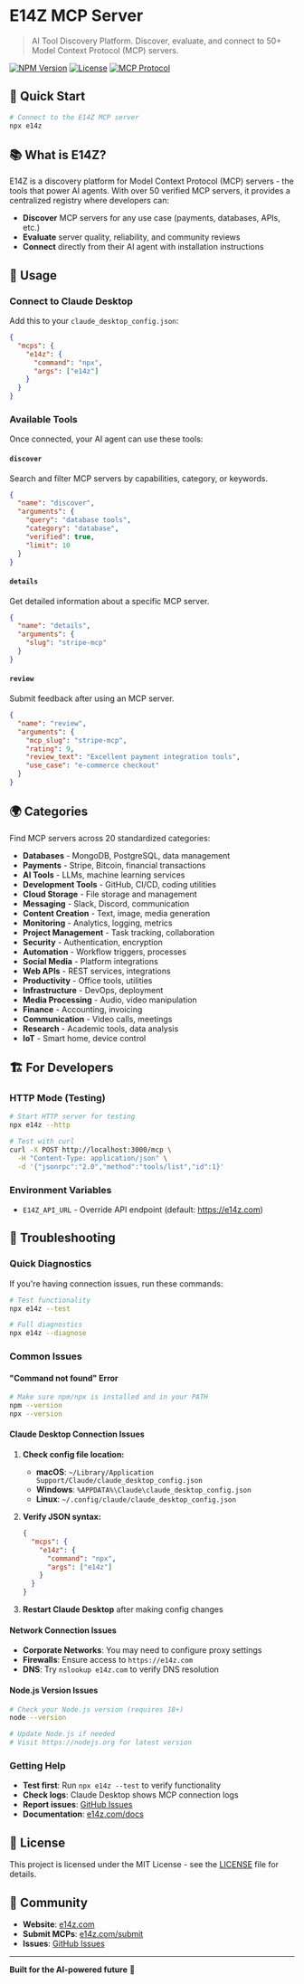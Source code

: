 # E14Z MCP Server

> AI Tool Discovery Platform. Discover, evaluate, and connect to 50+ Model Context Protocol (MCP) servers.

[![NPM Version](https://img.shields.io/npm/v/e14z)](https://www.npmjs.com/package/e14z)
[![License](https://img.shields.io/badge/License-MIT-blue.svg)](LICENSE)
[![MCP Protocol](https://img.shields.io/badge/MCP-2024--11--05-blue)](https://modelcontextprotocol.io)

## 🚀 Quick Start

```bash
# Connect to the E14Z MCP server
npx e14z
```

## 📚 What is E14Z?

E14Z is a discovery platform for Model Context Protocol (MCP) servers - the tools that power AI agents. With over 50 verified MCP servers, it provides a centralized registry where developers can:

- **Discover** MCP servers for any use case (payments, databases, APIs, etc.)
- **Evaluate** server quality, reliability, and community reviews  
- **Connect** directly from their AI agent with installation instructions

## 🔧 Usage

### Connect to Claude Desktop

Add this to your `claude_desktop_config.json`:

```json
{
  "mcps": {
    "e14z": {
      "command": "npx",
      "args": ["e14z"]
    }
  }
}
```

### Available Tools

Once connected, your AI agent can use these tools:

#### `discover`
Search and filter MCP servers by capabilities, category, or keywords.

```json
{
  "name": "discover",
  "arguments": {
    "query": "database tools",
    "category": "database",
    "verified": true,
    "limit": 10
  }
}
```

#### `details`
Get detailed information about a specific MCP server.

```json
{
  "name": "details", 
  "arguments": {
    "slug": "stripe-mcp"
  }
}
```

#### `review`
Submit feedback after using an MCP server.

```json
{
  "name": "review",
  "arguments": {
    "mcp_slug": "stripe-mcp",
    "rating": 9,
    "review_text": "Excellent payment integration tools",
    "use_case": "e-commerce checkout"
  }
}
```

## 🌍 Categories

Find MCP servers across 20 standardized categories:

- **Databases** - MongoDB, PostgreSQL, data management
- **Payments** - Stripe, Bitcoin, financial transactions
- **AI Tools** - LLMs, machine learning services
- **Development Tools** - GitHub, CI/CD, coding utilities
- **Cloud Storage** - File storage and management
- **Messaging** - Slack, Discord, communication
- **Content Creation** - Text, image, media generation
- **Monitoring** - Analytics, logging, metrics
- **Project Management** - Task tracking, collaboration
- **Security** - Authentication, encryption
- **Automation** - Workflow triggers, processes
- **Social Media** - Platform integrations
- **Web APIs** - REST services, integrations
- **Productivity** - Office tools, utilities
- **Infrastructure** - DevOps, deployment
- **Media Processing** - Audio, video manipulation
- **Finance** - Accounting, invoicing
- **Communication** - Video calls, meetings
- **Research** - Academic tools, data analysis
- **IoT** - Smart home, device control

## 🏗️ For Developers

### HTTP Mode (Testing)

```bash
# Start HTTP server for testing
npx e14z --http

# Test with curl
curl -X POST http://localhost:3000/mcp \
  -H "Content-Type: application/json" \
  -d '{"jsonrpc":"2.0","method":"tools/list","id":1}'
```

### Environment Variables

- `E14Z_API_URL` - Override API endpoint (default: https://e14z.com)

## 🔧 Troubleshooting

### Quick Diagnostics

If you're having connection issues, run these commands:

```bash
# Test functionality
npx e14z --test

# Full diagnostics
npx e14z --diagnose
```

### Common Issues

#### "Command not found" Error
```bash
# Make sure npm/npx is installed and in your PATH
npm --version
npx --version
```

#### Claude Desktop Connection Issues

1. **Check config file location:**
   - **macOS**: `~/Library/Application Support/Claude/claude_desktop_config.json`
   - **Windows**: `%APPDATA%\Claude\claude_desktop_config.json`
   - **Linux**: `~/.config/claude/claude_desktop_config.json`

2. **Verify JSON syntax:**
   ```json
   {
     "mcps": {
       "e14z": {
         "command": "npx",
         "args": ["e14z"]
       }
     }
   }
   ```

3. **Restart Claude Desktop** after making config changes

#### Network Connection Issues

- **Corporate Networks**: You may need to configure proxy settings
- **Firewalls**: Ensure access to `https://e14z.com`
- **DNS**: Try `nslookup e14z.com` to verify DNS resolution

#### Node.js Version Issues

```bash
# Check your Node.js version (requires 18+)
node --version

# Update Node.js if needed
# Visit https://nodejs.org for latest version
```

### Getting Help

- **Test first**: Run `npx e14z --test` to verify functionality
- **Check logs**: Claude Desktop shows MCP connection logs
- **Report issues**: [GitHub Issues](https://github.com/aemholland/e14z/issues)
- **Documentation**: [e14z.com/docs](https://e14z.com/docs)

## 📄 License

This project is licensed under the MIT License - see the [LICENSE](LICENSE) file for details.

## 🌟 Community

- **Website**: [e14z.com](https://e14z.com)
- **Submit MCPs**: [e14z.com/submit](https://e14z.com/submit)
- **Issues**: [GitHub Issues](https://github.com/aemholland/e14z/issues)

---

**Built for the AI-powered future** 🤖